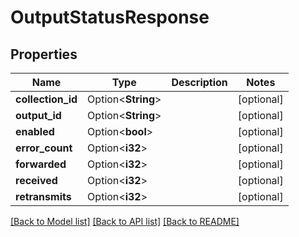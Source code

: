 # OutputStatusResponse

## Properties

Name | Type | Description | Notes
------------ | ------------- | ------------- | -------------
**collection_id** | Option<**String**> |  | [optional]
**output_id** | Option<**String**> |  | [optional]
**enabled** | Option<**bool**> |  | [optional]
**error_count** | Option<**i32**> |  | [optional]
**forwarded** | Option<**i32**> |  | [optional]
**received** | Option<**i32**> |  | [optional]
**retransmits** | Option<**i32**> |  | [optional]

[[Back to Model list]](../README.md#documentation-for-models) [[Back to API list]](../README.md#documentation-for-api-endpoints) [[Back to README]](../README.md)



